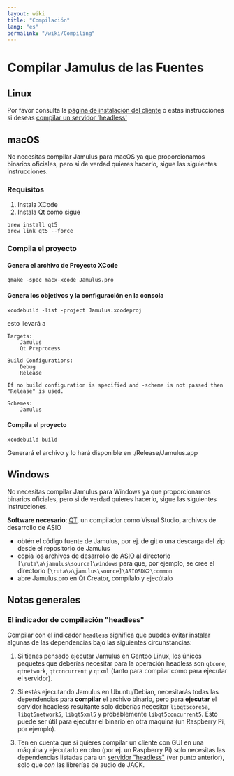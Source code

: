```yaml
---
layout: wiki
title: "Compilación"
lang: "es"
permalink: "/wiki/Compiling"
---
```


# Compilar Jamulus de las Fuentes

## Linux

Por favor consulta la [página de instalación del cliente](Installation-for-Linux) o estas instrucciones si deseas [compilar un servidor 'headless'](Server-Linux#ejecutar-un-servidor-headless)

## macOS
No necesitas compilar Jamulus para macOS ya que proporcionamos binarios oficiales, pero si de verdad quieres hacerlo, sigue las siguientes instrucciones.
### Requisitos

1. Instala XCode
1. Instala Qt como sigue

```shell
brew install qt5
brew link qt5 --force
```

### Compila el proyecto

#### Genera el archivo de Proyecto XCode
```shell
qmake -spec macx-xcode Jamulus.pro
```

#### Genera los objetivos y la configuración en la consola
```shell
xcodebuild -list -project Jamulus.xcodeproj
```
esto llevará a
```shell
Targets:
    Jamulus
    Qt Preprocess

Build Configurations:
    Debug
    Release

If no build configuration is specified and -scheme is not passed then "Release" is used.

Schemes:
    Jamulus
```

#### Compila el proyecto

```shell
xcodebuild build
```

Generará el archivo y lo hará disponible en ./Release/Jamulus.app


## Windows
No necesitas compilar Jamulus para Windows ya que proporcionamos binarios oficiales, pero si de verdad quieres hacerlo, sigue las siguientes instrucciones.

**Software necesario**: [QT](https://www.qt.io/download), un compilador como Visual Studio, archivos de desarrollo de ASIO

- obtén el código fuente de Jamulus, por ej. de git o una descarga del zip desde el repositorio de Jamulus
- copia los archivos de desarrollo de [ASIO](https://www.steinberg.net/de/company/developer.html) al directorio `[\ruta\a\jamulus\source]\windows` para que, por ejemplo, se cree el directorio `[\ruta\a\jamulus\source]\ASIOSDK2\common`
- abre Jamulus.pro en Qt Creator, compílalo y ejecútalo


## Notas generales

### El indicador de compilación "headless"

Compilar con el indicador `headless` significa que puedes evitar instalar algunas de las dependencias bajo las siguientes circunstancias:

1. Si tienes pensado ejecutar Jamulus en Gentoo Linux, los únicos paquetes que deberías necesitar para la operación headless son `qtcore`, `qtnetwork`, `qtconcurrent` y `qtxml` (tanto para compilar como para ejecutar el servidor).

1. Si estás ejecutando Jamulus en Ubuntu/Debian, necesitarás todas las dependencias para **compilar** el archivo binario, pero para **ejecutar** el servidor headless resultante solo deberías necesitar `libqt5core5a`, `libqt5network5`, `libqt5xml5` y probablemente `libqt5concurrent5`. Esto puede ser útil para ejecutar el binario en otra máquina (un Raspberry Pi, por ejemplo).

1. Ten en cuenta que si quieres compilar un cliente con GUI en una máquina y ejecutarlo en otro (por ej. un Raspberry Pi) solo necesitas las dependencias listadas para un [servidor "headless"](Server-Linux#ejecutar-un-servidor-headless) (ver punto anterior), solo que _con_ las librerías de audio de JACK.
